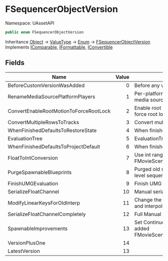 # FSequencerObjectVersion

Namespace: UAssetAPI

```csharp
public enum FSequencerObjectVersion
```

Inheritance [Object](https://docs.microsoft.com/en-us/dotnet/api/system.object) → [ValueType](https://docs.microsoft.com/en-us/dotnet/api/system.valuetype) → [Enum](https://docs.microsoft.com/en-us/dotnet/api/system.enum) → [FSequencerObjectVersion](./uassetapi.fsequencerobjectversion.md)<br>
Implements [IComparable](https://docs.microsoft.com/en-us/dotnet/api/system.icomparable), [IFormattable](https://docs.microsoft.com/en-us/dotnet/api/system.iformattable), [IConvertible](https://docs.microsoft.com/en-us/dotnet/api/system.iconvertible)

## Fields

| Name | Value | Description |
| --- | --: | --- |
| BeforeCustomVersionWasAdded | 0 | Before any version changes were made |
| RenameMediaSourcePlatformPlayers | 1 | Per-platform overrides player overrides for media sources changed name and type. |
| ConvertEnableRootMotionToForceRootLock | 2 | Enable root motion isn't the right flag to use, but force root lock |
| ConvertMultipleRowsToTracks | 3 | Convert multiple rows to tracks |
| WhenFinishedDefaultsToRestoreState | 4 | When finished now defaults to restore state |
| EvaluationTree | 5 | EvaluationTree added |
| WhenFinishedDefaultsToProjectDefault | 6 | When finished now defaults to project default |
| FloatToIntConversion | 7 | Use int range rather than float range in FMovieSceneSegment |
| PurgeSpawnableBlueprints | 8 | Purged old spawnable blueprint classes from level sequence assets |
| FinishUMGEvaluation | 9 | Finish UMG evaluation on end |
| SerializeFloatChannel | 10 | Manual serialization of float channel |
| ModifyLinearKeysForOldInterp | 11 | Change the linear keys so they act the old way and interpolate always. |
| SerializeFloatChannelCompletely | 12 | Full Manual serialization of float channel |
| SpawnableImprovements | 13 | Set ContinuouslyRespawn to false by default, added FMovieSceneSpawnable::bNetAddressableName |
| VersionPlusOne | 14 |  |
| LatestVersion | 13 |  |
